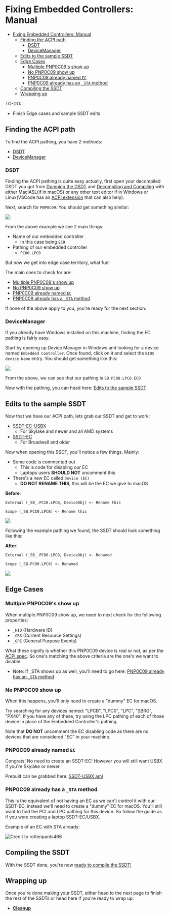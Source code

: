 # Fixing Embedded Controllers: Manual

* [Fixing Embedded Controllers: Manual](#fixing-embedded-controllers-manual)
  * [Finding the ACPI path](#finding-the-acpi-path)
    * [DSDT](#dsdt)
    * [DeviceManager](#devicemanager)
  * [Edits to the sample SSDT](#edits-to-the-sample-ssdt)
  * [Edge Cases](#edge-cases)
    * [Multiple PNP0C09's show up](#multiple-pnp0c09s-show-up)
    * [No PNP0C09 show up](#no-pnp0c09-show-up)
    * [PNP0C09 already named `EC`](#pnp0c09-already-named-ec)
    * [PNP0C09 already has an `_STA` method](#pnp0c09-already-has-a-sta-method) <!-- markdownlint-disable-line MD051 -->
  * [Compiling the SSDT](#compiling-the-ssdt)
  * [Wrapping up](#wrapping-up)

TO-DO:

* Finish Edge cases and sample SSDT edits

## Finding the ACPI path

To find the ACPI pathing, you have 2 methods:

* [DSDT](#dsdt)
* [DeviceManager](#devicemanager)

### DSDT

Finding the ACPI pathing is quite easy actually, first open your decompiled DSDT you got from [Dumping the DSDT](/Manual/dump.md) and [Decompiling and Compiling](/Manual/compile.md) with either MaciASL(if in macOS) or any other text editor if in Windows or Linux(VSCode has an [ACPI extension](https://marketplace.visualstudio.com/items?itemName=Thog.vscode-asl) that can also help).

Next, search for `PNP0C09`. You should get something similar:

![](../../images/Desktops/pnp.png)

From the above example we see 2 main things:

* Name of our embedded controller
  * In this case being `EC0`
* Pathing of our embedded controller
  * `PC00.LPC0`

But now we get into edge case territory, what fun!

The main ones to check for are:

* [Multiple PNP0C09's show up](#multiple-pnp0c09s-show-up)
* [No PNP0C09 show up](#no-pnp0c09-show-up)
* [PNP0C09 already named `EC`](#pnp0c09-already-named-ec)
* [PNP0C09 already has a `_STA` method](#pnp0c09-already-has-a-sta-method) <!-- markdownlint-disable-line MD051 -->

If none of the above apply to you, you're ready for the next section:

### DeviceManager

If you already have Windows installed on this machine, finding the EC pathing is fairly easy.

Start by opening up Device Manager in Windows and looking for a device named `Embedded Controller`. Once found, click on it and select the `BIOS device Name` entry. You should get something like this:

![](../../images/Desktops/ec.png)

From the above, we can see that our pathing is `SB.PC00.LPC0.EC0`

Now with the pathing, you can head here: [Edits to the sample SSDT](#edits-to-the-sample-ssdt)

## Edits to the sample SSDT

Now that we have our ACPI path, lets grab our SSDT and get to work:

* [SSDT-EC-USBX](https://github.com/acidanthera/OpenCorePkg/tree/master/Docs/AcpiSamples/Source/SSDT-EC-USBX.dsl)
  * For Skylake and newer and all AMD systems
* [SSDT-EC](https://github.com/acidanthera/OpenCorePkg/tree/master/Docs/AcpiSamples/Source/SSDT-EC.dsl)
  * For Broadwell and older
  
Now when opening this SSDT, you'll notice a few things. Mainly:

* Some code is commented out
  * This is code for disabling our EC
  * Laptops users **SHOULD NOT** uncomment this
* There's a new EC called `Device (EC)`
  * **DO NOT RENAME THIS**, this will be the EC we give to macOS
  
**Before**:

```
External (_SB_.PCI0.LPCB, DeviceObj) <- Rename this

Scope (_SB.PCI0.LPCB) <- Rename this
```

![](../../images/Desktops/ssdt-before.png)

Following the example pathing we found, the SSDT should look something like this:

**After**:

```
External (_SB_.PC00.LPC0, DeviceObj) <- Renamed

Scope (_SB.PC00.LPC0) <- Renamed
```

![](../../images/Desktops/ssdt-after.png)

## Edge Cases

### Multiple PNP0C09's show up

When multiple PNP0C09 show up, we need to next check for the following properties:

* `_HID` (Hardware ID)
* `_CRS` (Current Resource Settings)
* `_GPE` (General Purpose Events)

What these signify is whether this PNP0C09 device is real or not, as per the [ACPI spec](https://uefi.org/sites/default/files/resources/ACPI_6_3_final_Jan30.pdf). So one's matching the above criteria are the one's we want to disable.

* Note: If _STA shows up as well, you'll need to go here: [PNP0C09 already has an `_STA` method](#pnp0c09-already-has-a-sta-method)  <!-- markdownlint-disable-line MD051 -->

### No PNP0C09 show up

When this happens, you'll only need to create a "dummy" EC for macOS.

Try searching for any devices named: "LPCB", "LPC0", "LPC", "SBRG", "PX40". If you have any of these, try using the LPC pathing of each of those device in place of the Embedded Controller's pathing.

Note that **DO NOT** uncomment the EC disabling code as there are no devices that are considered "EC" in your machine.

### PNP0C09 already named `EC`

Congrats! No need to create an SSDT-EC! However you will still want USBX if you're Skylake or newer.

Prebuilt can be grabbed here: [SSDT-USBX.aml](https://github.com/dortania/OpenCore-Post-Install/blob/master/extra-files/SSDT-USBX.aml)

### PNP0C09 already has a `_STA` method

This is the equivalent of not having an EC as we can't control it with our SSDT-EC, instead we'll need to create a "dummy" EC for macOS. You'll still want to find the PCI and LPC pathing for this device. So follow the guide as if you were creating a laptop SSDT-EC/USBX.

Example of an EC with STA already:

![Credit to rottenpants466](../../images/Desktops/sta.png)

## Compiling the SSDT

 With the SSDT done, you're now [ready to compile the SSDT!](/Manual/compile.md)

## Wrapping up

Once you're done making your SSDT, either head to the next page to finish the rest of the SSDTs or head here if you're ready to wrap up:

* [**Cleanup**](/cleanup.md)
